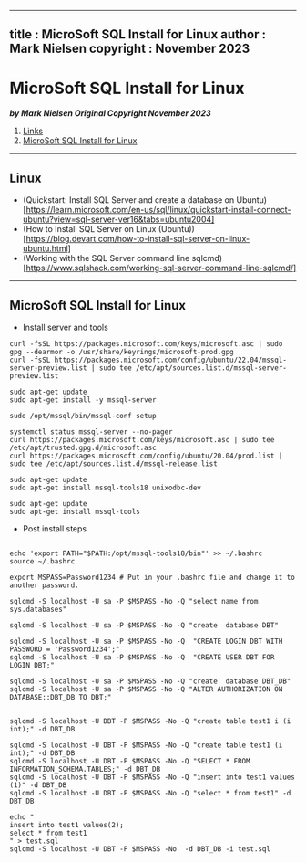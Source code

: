 
---
title : MicroSoft SQL Install for Linux
author : Mark Nielsen
copyright : November 2023
---


MicroSoft SQL Install for Linux
==============================

_**by Mark Nielsen
Original Copyright November 2023**_

1. [Links](#links)
2. [MicroSoft SQL Install for Linux](#ms)

* * *
<a name=links></a>Linux
-----
* (Quickstart: Install SQL Server and create a database on Ubuntu)[https://learn.microsoft.com/en-us/sql/linux/quickstart-install-connect-ubuntu?view=sql-server-ver16&tabs=ubuntu2004]
* (How to Install SQL Server on Linux (Ubuntu))[https://blog.devart.com/how-to-install-sql-server-on-linux-ubuntu.html]
* (Working with the SQL Server command line sqlcmd)[https://www.sqlshack.com/working-sql-server-command-line-sqlcmd/]

* * *
<a name=ms></a>MicroSoft SQL Install for Linux
-----

* Install server and tools

```
curl -fsSL https://packages.microsoft.com/keys/microsoft.asc | sudo gpg --dearmor -o /usr/share/keyrings/microsoft-prod.gpg
curl -fsSL https://packages.microsoft.com/config/ubuntu/22.04/mssql-server-preview.list | sudo tee /etc/apt/sources.list.d/mssql-server-preview.list

sudo apt-get update
sudo apt-get install -y mssql-server

sudo /opt/mssql/bin/mssql-conf setup

systemctl status mssql-server --no-pager
curl https://packages.microsoft.com/keys/microsoft.asc | sudo tee /etc/apt/trusted.gpg.d/microsoft.asc
curl https://packages.microsoft.com/config/ubuntu/20.04/prod.list | sudo tee /etc/apt/sources.list.d/mssql-release.list

sudo apt-get update
sudo apt-get install mssql-tools18 unixodbc-dev

sudo apt-get update
sudo apt-get install mssql-tools

```

* Post install steps
```

echo 'export PATH="$PATH:/opt/mssql-tools18/bin"' >> ~/.bashrc
source ~/.bashrc

export MSPASS=Password1234 # Put in your .bashrc file and change it to another password. 

sqlcmd -S localhost -U sa -P $MSPASS -No -Q "select name from sys.databases"

sqlcmd -S localhost -U sa -P $MSPASS -No -Q "create  database DBT"

sqlcmd -S localhost -U sa -P $MSPASS -No -Q  "CREATE LOGIN DBT WITH PASSWORD = 'Password1234';"
sqlcmd -S localhost -U sa -P $MSPASS -No -Q  "CREATE USER DBT FOR LOGIN DBT;"

sqlcmd -S localhost -U sa -P $MSPASS -No -Q "create  database DBT_DB"
sqlcmd -S localhost -U sa -P $MSPASS -No -Q "ALTER AUTHORIZATION ON DATABASE::DBT_DB TO DBT;"


sqlcmd -S localhost -U DBT -P $MSPASS -No -Q "create table test1 i (i int);" -d DBT_DB

sqlcmd -S localhost -U DBT -P $MSPASS -No -Q "create table test1 (i int);" -d DBT_DB
sqlcmd -S localhost -U DBT -P $MSPASS -No -Q "SELECT * FROM INFORMATION_SCHEMA.TABLES;" -d DBT_DB
sqlcmd -S localhost -U DBT -P $MSPASS -No -Q "insert into test1 values (1)" -d DBT_DB
sqlcmd -S localhost -U DBT -P $MSPASS -No -Q "select * from test1" -d DBT_DB

echo "
insert into test1 values(2);
select * from test1
" > test.sql
sqlcmd -S localhost -U DBT -P $MSPASS -No  -d DBT_DB -i test.sql


```